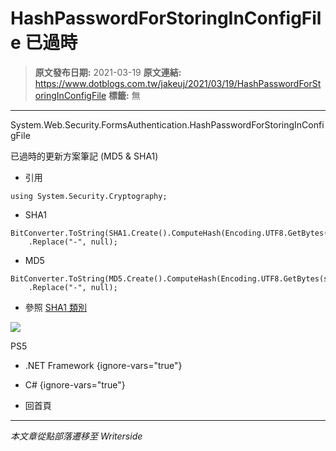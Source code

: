 # HashPasswordForStoringInConfigFile 已過時

> **原文發布日期:** 2021-03-19
> **原文連結:** https://www.dotblogs.com.tw/jakeuj/2021/03/19/HashPasswordForStoringInConfigFile
> **標籤:** 無

---

System.Web.Security.FormsAuthentication.HashPasswordForStoringInConfigFile

已過時的更新方案筆記 (MD5 & SHA1)

* 引用

```
using System.Security.Cryptography;
```

* SHA1

```
BitConverter.ToString(SHA1.Create().ComputeHash(Encoding.UTF8.GetBytes(str)))
	.Replace("-", null);
```

* MD5

```
BitConverter.ToString(MD5.Create().ComputeHash(Encoding.UTF8.GetBytes(str)))
	.Replace("-", null);
```

* 參照
  [SHA1 類別](https://docs.microsoft.com/zh-tw/dotnet/api/system.security.cryptography.sha1?view=net-5.0)

![](https://card.psnprofiles.com/1/jakeuj.png)

PS5

* .NET Framework
{ignore-vars="true"}
* C#
{ignore-vars="true"}

* 回首頁

---

*本文章從點部落遷移至 Writerside*
